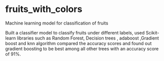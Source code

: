 # fruits_with_colors
Machine learning model for classification of fruits


Built a classifier model to classify fruits under different labels, used Scikit-learn libraries such as Random Forest, Decision trees , adaboost ,Gradient boost and knn algorithm compared the accuracy scores and found out gradient boosting to be best among all other trees with an accuracy score of 91%.
